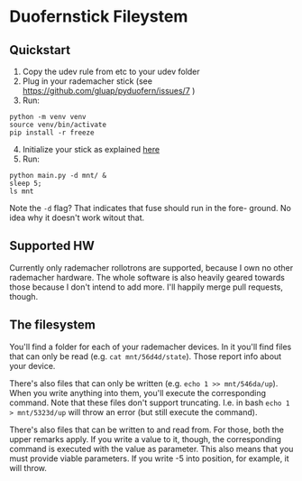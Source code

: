 # Duofernstick Fileystem

## Quickstart

1. Copy the udev rule from etc to your udev folder
2. Plug in your rademacher stick (see https://github.com/gluap/pyduofern/issues/7 )
3. Run:

```
python -m venv venv
source venv/bin/activate
pip install -r freeze
```
4. Initialize your stick as explained [here](https://pypi.org/project/pyduofern/)
5. Run: 
```
python main.py -d mnt/ &
sleep 5;
ls mnt
```

Note the `-d` flag? That indicates that fuse should run in the fore-
ground. No idea why it doesn't work witout that.

## Supported HW
Currently only rademacher rollotrons are supported, because I own no
other rademacher hardware. The whole software is also heavily geared
towards those because I don't intend to add more. I'll happily merge
pull requests, though.

## The filesystem
You'll find a folder for each of your rademacher devices. In it you'll find
files that can only be read (e.g. `cat mnt/56d4d/state`). Those report info
about your device.

There's also files that can only be written (e.g. `echo 1 >> mnt/546da/up`).
When you write anything into them, you'll execute the corresponding command.
Note that these files don't support truncating. I.e. in bash 
`echo 1 > mnt/5323d/up` will throw an error (but still execute the command).

There's also files that can be written to and read from. For those, both
the upper remarks apply. If you write a value to it, though, the corresponding
command is executed with the value as parameter. This also means that you
must provide viable parameters. If you write -5 into position, for example,
it will throw.
